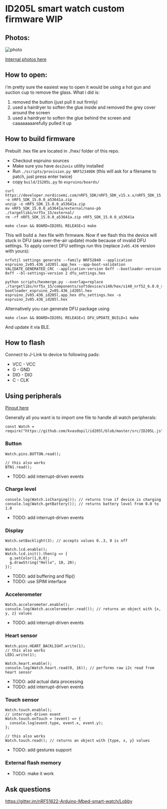 # ID205L smart watch custom firmware WIP 

## Photos: 
![photo](http://official-file.honbow.com/2019-12-12-12-01-4601%20(2).png "Device")

[Internal photos here](./DEVICES.md)

## How to open:
i'm pretty sure the easiest way to open it would be using a hot gun and suction cup to remove the glass. What i did is:
1) removed the button (just pull it out firmly)
2) used a hairdryer to soften the glue inside and removed the grey cover around the screen
3) used a hairdryer to soften the glue behind the screen and caaaaaaaarefully pulled it up

## How to build firmware
Prebuilt .hex file are located in ./hex/ folder of this repo. 

- Checkout espruino sources
- Make sure you have `dos2unix` utility installed
- Run `./scripts/provision.py NRF52340DK` (this will ask for a filename to patch, just press enter twice)
- copy `build/IS205L.py` to `espruino/boards/`

```
curl https://developer.nordicsemi.com/nRF5_SDK/nRF5_SDK_v15.x.x/nRF5_SDK_15.0.0_a53641a.zip -o nRF5_SDK_15.0.0_a53641a.zip
unzip -o nRF5_SDK_15.0.0_a53641a.zip
mv nRF5_SDK_15.0.0_a53641a/external/nano-pb ./targetlibs/nrf5x_15/external/
rm -rf nRF5_SDK_15.0.0_a53641a.zip nRF5_SDK_15.0.0_a53641a

make clean && BOARD=ID205L RELEASE=1 make
```

This will build a .hex file with firmware. Now if we flash this the device will stuck in DFU (aka over-the-air update) mode because of invalid DFU settings. To apply correct DFU settings run this (replace `2v05.436` version with yours):

```
nrfutil settings generate --family NRF52840 --application espruino_2v05.436_id205l.app_hex --app-boot-validation VALIDATE_GENERATED_CRC --application-version 0xff --bootloader-version 0xff --bl-settings-version 2 dfu_settings.hex

python scripts/hexmerge.py --overlap=replace ./targetlibs/nrf5x_15/components/softdevice/s140/hex/s140_nrf52_6.0.0_softdevice.hex bootloader_espruino_2v05.436_id205l.hex espruino_2v05.436_id205l.app_hex dfu_settings.hex -o espruino_2v05.436_id205l.hex
```

Alternatively you can generate DFU package using
```
make clean && BOARD=ID205L RELEASE=1 DFU_UPDATE_BUILD=1 make
```
And update it via BLE.

## How to flash

Connect to J-Link to device to following pads:
- VCC - VCC
- G - GND
- DIO - DIO  
- C - CLK

## Using peripherals

[Pinout here](./DEVICES.md)

Generally all you want is to import one file to handle all watch peripherals:
```
const Watch = require("https://github.com/kvasdopil/id205l/blob/master/src/ID205L.js")
```

### Button

```
Watch.pins.BUTTON.read();

// this also works
BTN1.read();
```

- TODO: add interrupt-driven events

### Charge level

```
console.log(Watch.isCharging()); // returns true if device is charging
console.log(Watch.getBattery()); // returns battery level from 0.0 to 1.0
```

- TODO: add interrupt-driven events

### Display
```
Watch.setBacklight(3); // accepts values 0..3, 0 is off

Watch.lcd.enable();
Watch.lcd.init().then(g => {
  g.setColor(1,0,0);
  g.drawString("Hello", 10, 20);
});
```

- TODO: add buffering and flip()
- TODO: use SPIM interface

### Accelerometer
```
Watch.accelerometer.enable();
console.log(Watch.accelerometer.read()); // returns an object with {x, y, z} values
```

- TODO: add interrupt-driven events

### Heart sensor
```
Watch.pins.HEART_BACKLIGHT.write(1); 
// this also works
LED1.write(1);

Watch.heart.enable();
console.log(Watch.heart.read(0, 16)); // performs raw i2c read from heart sensor
```

- TODO: add actual data processing
- TODO: add interrupt-driven events

### Touch sensor
```
Watch.touch.enable();
// interrupt-driven event
Watch.touch.onTouch = (event) => {
  console.log(event.type, event.x, event.y);
};

// this also works
Watch.touch.read(); // returns an object with {type, x, y} values
```

- TODO: add gestures support

### External flash memory

- TODO: make it work

## Ask questions
https://gitter.im/nRF51822-Arduino-Mbed-smart-watch/Lobby
